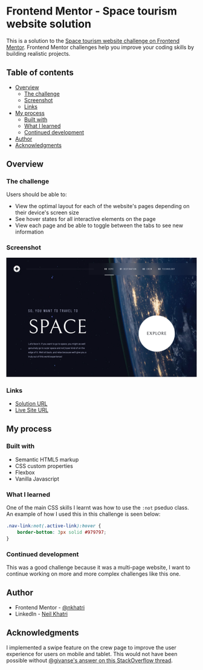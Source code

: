 # Frontend Mentor - Space tourism website solution

This is a solution to the [Space tourism website challenge on Frontend Mentor](https://www.frontendmentor.io/challenges/space-tourism-multipage-website-gRWj1URZ3). Frontend Mentor challenges help you improve your coding skills by building realistic projects. 

## Table of contents

- [Overview](#overview)
  - [The challenge](#the-challenge)
  - [Screenshot](#screenshot)
  - [Links](#links)
- [My process](#my-process)
  - [Built with](#built-with)
  - [What I learned](#what-i-learned)
  - [Continued development](#continued-development)
- [Author](#author)
- [Acknowledgments](#acknowledgments)

## Overview

### The challenge

Users should be able to:

- View the optimal layout for each of the website's pages depending on their device's screen size
- See hover states for all interactive elements on the page
- View each page and be able to toggle between the tabs to see new information

### Screenshot

![](./completed-screenshot/completed-desktop-home.png)

### Links

- [Solution URL](https://www.frontendmentor.io/solutions/space-tourism-website-with-vanilla-js-txA267XBS)
- [Live Site URL](https://nkhatri7.github.io/Space-Tourism-Website/)

## My process

### Built with

- Semantic HTML5 markup
- CSS custom properties
- Flexbox
- Vanilla Javascript

### What I learned

One of the main CSS skills I learnt was how to use the `:not` pseduo class. An example of how I used this in this challenge is seen below:

```css
.nav-link:not(.active-link):hover {
    border-bottom: 3px solid #979797;
}
```

### Continued development

This was a good challenge because it was a multi-page website, I want to continue working on more and more complex challenges like this one.

## Author

- Frontend Mentor - [@nkhatri](https://www.frontendmentor.io/profile/nkhatri)
- LinkedIn - [Neil Khatri](https://www.linkedin.com/in/neilkhatri/)

## Acknowledgments

I implemented a swipe feature on the crew page to improve the user experience for users on mobile and tablet. This would not have been possible without [@givanse's answer on this StackOverflow thread](https://stackoverflow.com/questions/2264072/detect-a-finger-swipe-through-javascript-on-the-iphone-and-android).
